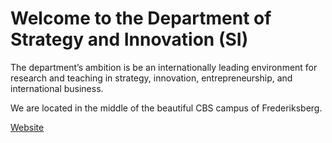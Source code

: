 # Welcome to the Department of Strategy and Innovation (SI)

The department’s ambition is be an internationally leading environment for research and teaching in strategy, innovation, entrepreneurship, and international business. 

We are located in the middle of the beautiful CBS campus of Frederiksberg. 

[Website](https://www.cbs.dk/en/research/departments-and-centres/department-of-strategy-and-innovation)
